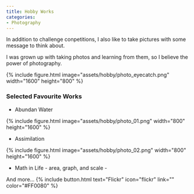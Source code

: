 ```yaml
---
title: Hobby Works
categories:
- Photography
---
```

In addition to challenge conpetitions, I also like to take pictures with some message to think about. 

I was grown up with taking photos and learning from them, so I believe the power of photography.

{% include figure.html image="assets/hobby/photo_eyecatch.png" width="1600" height="800" %}

<!-- more -->
### Selected Favourite Works
* Abundan Water

{% include figure.html image="assets/hobby/photo_01.png" width="800" height="1600" %}

* Assimilation

{% include figure.html image="assets/hobby/photo_02.png" width="800" height="1600" %}

* Math in Life - area, graph, and scale -

And more...
{% include button.html text="Flickr" icon="flickr" link="" color="#FF0080" %}

